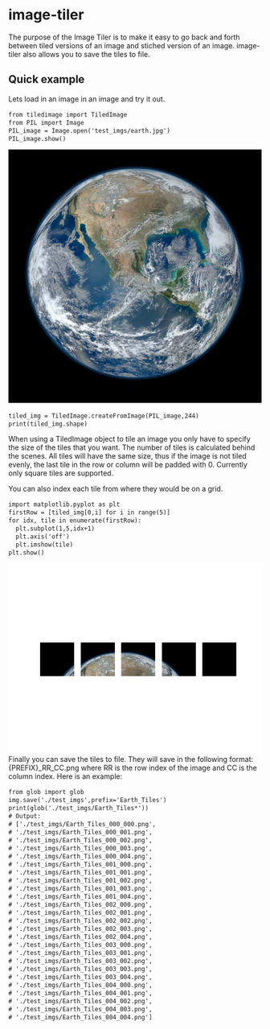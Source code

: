 # image-tiler

The purpose of the Image Tiler is to make it easy to go back and forth between tiled versions of an image and stiched version of an image.  image-tiler also allows you to save the tiles to file.

## Quick example

Lets load in an image in an image and try it out.
``` 
from tiledimage import TiledImage
from PIL import Image
PIL_image = Image.open('test_imgs/earth.jpg')
PIL_image.show()
```
![earth_img](test_imgs/earth.jpg)

```
tiled_img = TiledImage.createFromImage(PIL_image,244)
print(tiled_img.shape)
```

When using a TiledImage object to tile an image you only have to specify the size of the tiles that you want.  The number of tiles is calculated behind the scenes. All tiles will have the same size, thus if the image is not tiled evenly, the last tile in the row or column will be padded with 0. Currently only square tiles are supported.

You can also index each tile from where they would be on a grid.
```
import matplotlib.pyplot as plt
firstRow = [tiled_img[0,i] for i in range(5)]
for idx, tile in enumerate(firstRow):
  plt.subplot(1,5,idx+1)
  plt.axis('off')
  plt.imshow(tile)
plt.show()
```
![first row of tiles](test_imgs/firstRow.jpeg)
Finally you can save the tiles to file.  They will save in the following format:
{PREFIX}_RR_CC.png where RR is the row index of the image and CC is the column index. 
Here is an example:
```
from glob import glob
img.save('./test_imgs',prefix='Earth_Tiles')
print(glob('./test_imgs/Earth_Tiles*'))
# Output:
# ['./test_imgs/Earth_Tiles_000_000.png',
# './test_imgs/Earth_Tiles_000_001.png',
# './test_imgs/Earth_Tiles_000_002.png',
# './test_imgs/Earth_Tiles_000_003.png',
# './test_imgs/Earth_Tiles_000_004.png',
# './test_imgs/Earth_Tiles_001_000.png',
# './test_imgs/Earth_Tiles_001_001.png',
# './test_imgs/Earth_Tiles_001_002.png',
# './test_imgs/Earth_Tiles_001_003.png',
# './test_imgs/Earth_Tiles_001_004.png',
# './test_imgs/Earth_Tiles_002_000.png',
# './test_imgs/Earth_Tiles_002_001.png',
# './test_imgs/Earth_Tiles_002_002.png',
# './test_imgs/Earth_Tiles_002_003.png',
# './test_imgs/Earth_Tiles_002_004.png',
# './test_imgs/Earth_Tiles_003_000.png',
# './test_imgs/Earth_Tiles_003_001.png',
# './test_imgs/Earth_Tiles_003_002.png',
# './test_imgs/Earth_Tiles_003_003.png',
# './test_imgs/Earth_Tiles_003_004.png',
# './test_imgs/Earth_Tiles_004_000.png',
# './test_imgs/Earth_Tiles_004_001.png',
# './test_imgs/Earth_Tiles_004_002.png',
# './test_imgs/Earth_Tiles_004_003.png',
# './test_imgs/Earth_Tiles_004_004.png']

```
